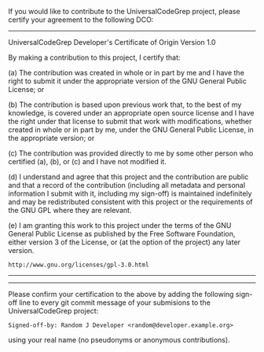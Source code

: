 If you would like to contribute to the UniversalCodeGrep project,
please certify your agreement to the following DCO:
***
UniversalCodeGrep Developer's Certificate of Origin
Version 1.0

By making a contribution to this project, I certify that:

(a) The contribution was created in whole or in part by me and I
    have the right to submit it under the appropriate
    version of the GNU General Public License; or

(b) The contribution is based upon previous work that, to the best of
    my knowledge, is covered under an appropriate open source license
    and I have the right under that license to submit that work with
    modifications, whether created in whole or in part by me, under
    the GNU General Public License, in the appropriate version; or

(c) The contribution was provided directly to me by some other
    person who certified (a), (b), or (c) and I have not modified it.

(d) I understand and agree that this project and the contribution are
    public and that a record of the contribution (including all
    metadata and personal information I submit with it, including my
    sign-off) is maintained indefinitely and may be redistributed
    consistent with this project or the requirements of the GNU GPL
    where they are relevant.

(e) I am granting this work to this project under the terms of the GNU
    General Public License as published by the Free Software
    Foundation, either version 3 of the License, or (at the option of
    the project) any later version.

    http://www.gnu.org/licenses/gpl-3.0.html
***
***
Please confirm your certification to the above by adding the following
sign-off line to every git commit message of your submisions to the
UniversalCodeGrep project:

    Signed-off-by: Random J Developer <random@developer.example.org>
        
using your real name (no pseudonyms or anonymous contributions).
